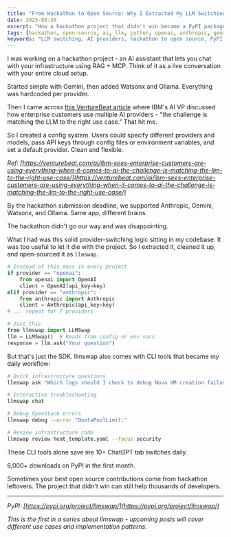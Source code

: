 ```yaml
---
title: "From Hackathon to Open Source: Why I Extracted My LLM Switching Logic"
date: 2025-08-30
excerpt: "How a hackathon project that didn't win became a PyPI package with 6,000+ downloads in one month."
tags: [hackathon, open-source, ai, llm, python, openai, anthropic, gemini, watsonx, ollama, pypi, developer-tools, infrastructure, rag, mcp, cli-tools, machine-learning, artificial-intelligence, software-engineering, devops, cloud-computing, openstack, programming, coding, tech-story, startup, innovation, python-package, api, chatbot, automation]
keywords: "LLM switching, AI providers, hackathon to open source, PyPI package, developer tools, infrastructure AI, OpenAI alternatives, multi-provider LLM, AI CLI tools, machine learning tools, developer productivity, open source Python, hackathon project, artificial intelligence, software engineering story"
---
```


I was working on a hackathon project - an AI assistant that lets you chat with your infrastructure using RAG + MCP. Think of it as a live conversation with your entire cloud setup.

Started simple with Gemini, then added Watsonx and Ollama. Everything was hardcoded per provider.

Then I came across [this VentureBeat article](https://venturebeat.com/ai/ibm-sees-enterprise-customers-are-using-everything-when-it-comes-to-ai-the-challenge-is-matching-the-llm-to-the-right-use-case/) where IBM's AI VP discussed how enterprise customers use multiple AI providers - "the challenge is matching the LLM to the right use case." That hit me.

So I created a config system. Users could specify different providers and models, pass API keys through config files or environment variables, and set a default provider. Clean and flexible.

*Ref: [https://venturebeat.com/ai/ibm-sees-enterprise-customers-are-using-everything-when-it-comes-to-ai-the-challenge-is-matching-the-llm-to-the-right-use-case/](https://venturebeat.com/ai/ibm-sees-enterprise-customers-are-using-everything-when-it-comes-to-ai-the-challenge-is-matching-the-llm-to-the-right-use-case/)*

By the hackathon submission deadline, we supported Anthropic, Gemini, Watsonx, and Ollama. Same app, different brains.

The hackathon didn't go our way and was disappointing.

What I had was this solid provider-switching logic sitting in my codebase. It was too useful to let it die with the project. So I extracted it, cleaned it up, and open-sourced it as `llmswap`.

```python
# Instead of this mess in every project
if provider == "openai":
    from openai import OpenAI
    client = OpenAI(api_key=key)
elif provider == "anthropic":
    from anthropic import Anthropic
    client = Anthropic(api_key=key)
# ... repeat for 7 providers

# Just this
from llmswap import LLMSwap
llm = LLMSwap()  # Reads from config or env vars
response = llm.ask("Your question")
```

But that's just the SDK. llmswap also comes with CLI tools that became my daily workflow:

```bash
# Quick infrastructure questions
llmswap ask "Which logs should I check to debug Nova VM creation failure?"

# Interactive troubleshooting
llmswap chat

# Debug OpenStack errors
llmswap debug --error "QuotaPoolLimit:"

# Review infrastructure code
llmswap review heat_template.yaml --focus security
```

These CLI tools alone save me 10+ ChatGPT tab switches daily.

6,000+ downloads on PyPI in the first month.

Sometimes your best open source contributions come from hackathon leftovers. The project that didn't win can still help thousands of developers.

---

*PyPI: [https://pypi.org/project/llmswap/](https://pypi.org/project/llmswap/)*

*This is the first in a series about llmswap - upcoming posts will cover different use cases and implementation patterns.*